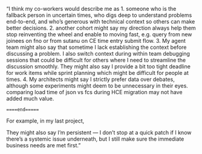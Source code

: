 “I think my co-workers would describe me as 
    1. someone who is the fallback person in uncertain times, who digs deep to understand problems end-to-end, and who’s generous with technical context so others can make better decisions.
    2. another cohort might say my direction always help them stop reinventing the wheel and enable to moving fast, e.g. query from new joinees on fno or from sutanu on CE time entry submit flow.
    3. My agent team might also say that sometime I lack establishing the context before discussing a problem. I also switch context during within team debugging sessions that could be difficult for others where I need to streamline the discussion smoothly. They might also say I provide a bit too tight deadline for work items while sprint planning which might be difficult for people at times.
    4. My architects might say I strictly prefer data over debates, although some experiments might deem to  be unnecessary in their eyes. comparing load time of json vs fcs during HCE migration may not have added much value.


    ====end=====

For example, in my last project, <TODO>

They might also say I’m persistent — I don’t stop at a quick patch if I know there’s a systemic issue underneath, but I still make sure the immediate business needs are met first.”